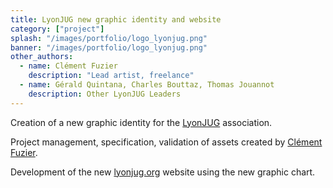 ```yaml
---
title: LyonJUG new graphic identity and website
category: ["project"]
splash: "/images/portfolio/logo_lyonjug.png"
banner: "/images/portfolio/logo_lyonjug.png"
other_authors:
  - name: Clément Fuzier
    description: "Lead artist, freelance"
  - name: Gérald Quintana, Charles Bouttaz, Thomas Jouannot
    description: Other LyonJUG Leaders
---
```


Creation of a new graphic identity for the [LyonJUG](https://lyonjug.org) association.

Project management, specification, validation of assets created by [ <i class="fab fa-linkedin"></i> Clément Fuzier](https://www.linkedin.com/in/clementfuzier/).

Development of the new [lyonjug.org](https://lyonjug.org) website using the new graphic chart.



